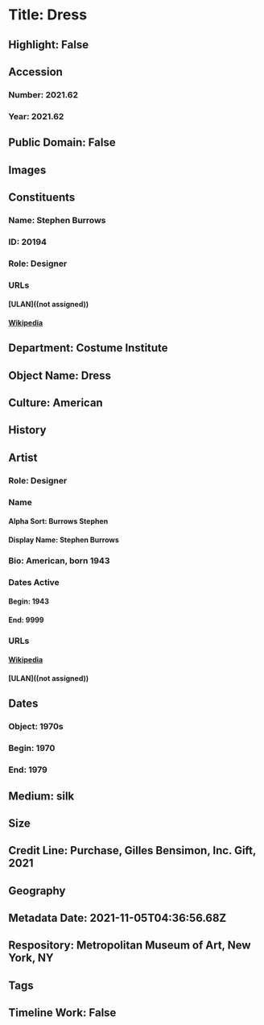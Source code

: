 # Title: Dress
## Highlight: False
## Accession
### Number: 2021.62
### Year: 2021.62
## Public Domain: False
## Images
## Constituents
### Name: Stephen Burrows
### ID: 20194
### Role: Designer
### URLs
#### [ULAN]((not assigned))
#### [Wikipedia](https://www.wikidata.org/wiki/Q7608814)
## Department: Costume Institute
## Object Name: Dress
## Culture: American
## History
## Artist
### Role: Designer
### Name
#### Alpha Sort: Burrows Stephen
#### Display Name: Stephen Burrows
### Bio: American, born 1943
### Dates Active
#### Begin: 1943
#### End: 9999
### URLs
#### [Wikipedia](https://www.wikidata.org/wiki/Q7608814)
#### [ULAN]((not assigned))
## Dates
### Object: 1970s
### Begin: 1970
### End: 1979
## Medium: silk
## Size
## Credit Line: Purchase, Gilles Bensimon, Inc. Gift, 2021
## Geography
## Metadata Date: 2021-11-05T04:36:56.68Z
## Respository: Metropolitan Museum of Art, New York, NY
## Tags
## Timeline Work: False